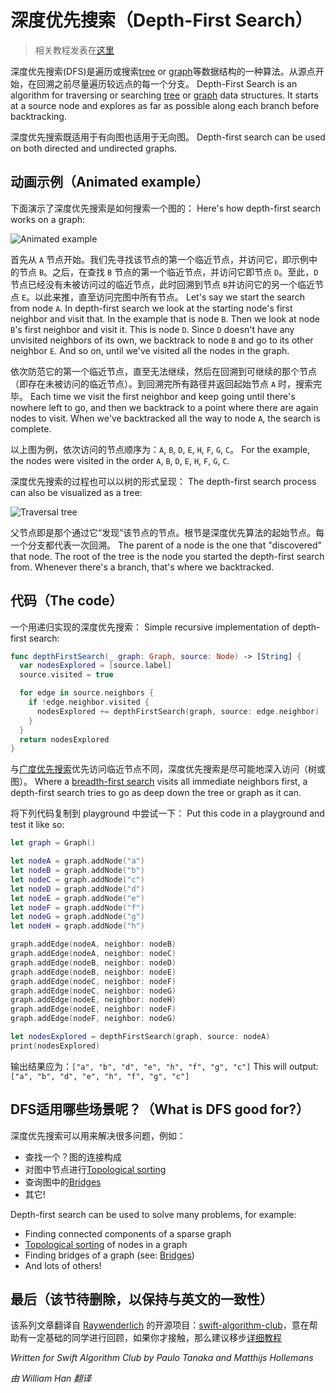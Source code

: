 # 深度优先搜索（Depth-First Search）

> 相关教程发表在[这里](https://www.raywenderlich.com/157949/swift-algorithm-club-depth-first-search)

深度优先搜索(DFS)是遍历或搜索[tree](../Tree/) or [graph](../Graph/)等数据结构的一种算法。从源点开始，在回溯之前尽量遍历较远点的每一个分支。
Depth-First Search is an algorithm for traversing or searching [tree](../Tree/) or [graph](../Graph/) data structures. It starts at a source node and explores as far as possible along each branch before backtracking.

深度优先搜索既适用于有向图也适用于无向图。
Depth-first search can be used on both directed and undirected graphs.

## 动画示例（Animated example）

下面演示了深度优先搜索是如何搜索一个图的：
Here's how depth-first search works on a graph:

![Animated example](Images/AnimatedExample.gif)

首先从 `A` 节点开始。我们先寻找该节点的第一个临近节点，并访问它，即示例中的节点 `B`。之后，在查找 `B` 节点的第一个临近节点，并访问它即节点 `D`。至此，`D` 节点已经没有未被访问过的临近节点，此时回溯到节点 `B`并访问它的另一个临近节点 `E`。以此来推，直至访问完图中所有节点。
Let's say we start the search from node `A`. In depth-first search we look at the starting node's first neighbor and visit that. In the example that is node `B`. Then we look at node `B`'s first neighbor and visit it. This is node `D`. Since `D` doesn't have any unvisited neighbors of its own, we backtrack to node `B` and go to its other neighbor `E`. And so on, until we've visited all the nodes in the graph.

依次防范它的第一个临近节点，直至无法继续，然后在回溯到可继续的那个节点（即存在未被访问的临近节点）。到回溯完所有路径并返回起始节点 `A` 时，搜索完毕。
Each time we visit the first neighbor and keep going until there's nowhere left to go, and then we backtrack to a point where there are again nodes to visit. When we've backtracked all the way to node `A`, the search is complete.

以上图为例，依次访问的节点顺序为：`A`, `B`, `D`, `E`, `H`, `F`, `G`, `C`。
For the example, the nodes were visited in the order `A`, `B`, `D`, `E`, `H`, `F`, `G`, `C`.

深度优先搜索的过程也可以以树的形式呈现：
The depth-first search process can also be visualized as a tree:

![Traversal tree](Images/TraversalTree.png)

父节点即是那个通过它“发现”该节点的节点。根节是深度优先算法的起始节点。每一个分支都代表一次回溯。
The parent of a node is the one that "discovered" that node. The root of the tree is the node you started the depth-first search from. Whenever there's a branch, that's where we backtracked.

## 代码（The code）

一个用递归实现的深度优先搜索：
Simple recursive implementation of depth-first search:

```swift
func depthFirstSearch(_ graph: Graph, source: Node) -> [String] {
  var nodesExplored = [source.label]
  source.visited = true

  for edge in source.neighbors {
    if !edge.neighbor.visited {
      nodesExplored += depthFirstSearch(graph, source: edge.neighbor)
    }
  }
  return nodesExplored
}
```

与[广度优先搜索](../Breadth-First%20Search/)优先访问临近节点不同，深度优先搜索是尽可能地深入访问（树或图）。
Where a [breadth-first search](../Breadth-First%20Search/) visits all immediate neighbors first, a depth-first search tries to go as deep down the tree or graph as it can.

将下列代码复制到 playground 中尝试一下：
Put this code in a playground and test it like so:

```swift
let graph = Graph()

let nodeA = graph.addNode("a")
let nodeB = graph.addNode("b")
let nodeC = graph.addNode("c")
let nodeD = graph.addNode("d")
let nodeE = graph.addNode("e")
let nodeF = graph.addNode("f")
let nodeG = graph.addNode("g")
let nodeH = graph.addNode("h")

graph.addEdge(nodeA, neighbor: nodeB)
graph.addEdge(nodeA, neighbor: nodeC)
graph.addEdge(nodeB, neighbor: nodeD)
graph.addEdge(nodeB, neighbor: nodeE)
graph.addEdge(nodeC, neighbor: nodeF)
graph.addEdge(nodeC, neighbor: nodeG)
graph.addEdge(nodeE, neighbor: nodeH)
graph.addEdge(nodeE, neighbor: nodeF)
graph.addEdge(nodeF, neighbor: nodeG)

let nodesExplored = depthFirstSearch(graph, source: nodeA)
print(nodesExplored)
```

输出结果应为：`["a", "b", "d", "e", "h", "f", "g", "c"]`
This will output: `["a", "b", "d", "e", "h", "f", "g", "c"]`

## DFS适用哪些场景呢？（What is DFS good for?）

深度优先搜索可以用来解决很多问题，例如：

* 查找一个？图的连接构成
* 对图中节点进行[Topological sorting](../Topological%20Sort/)
* 查询图中的[Bridges](https://en.wikipedia.org/wiki/Bridge_(graph_theory)#Bridge-finding_algorithm)
* 其它!

Depth-first search can be used to solve many problems, for example:

* Finding connected components of a sparse graph
* [Topological sorting](../Topological%20Sort/) of nodes in a graph
* Finding bridges of a graph (see: [Bridges](https://en.wikipedia.org/wiki/Bridge_(graph_theory)#Bridge-finding_algorithm))
* And lots of others!

## 最后（该节待删除，以保持与英文的一致性）

该系列文章翻译自 [Raywenderlich](https://www.raywenderlich.com) 的开源项目：[swift-algorithm-club](https://github.com/raywenderlich/swift-algorithm-club)，意在帮助有一定基础的同学进行回顾，如果你才接触，那么建议移步[详细教程](https://www.raywenderlich.com/157949/swift-algorithm-club-depth-first-search)

*Written for Swift Algorithm Club by Paulo Tanaka and Matthijs Hollemans*

*由 William Han 翻译*
